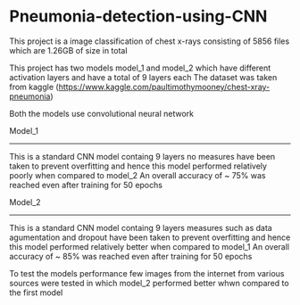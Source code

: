 # Pneumonia-detection-using-CNN
This project is a image classification of chest x-rays consisting of 5856 files which are  1.26GB of size in total

This project has two models model_1 and model_2 which have different activation layers and have a total of 9 layers each
The dataset was taken from kaggle (https://www.kaggle.com/paultimothymooney/chest-xray-pneumonia)


Both the models use convolutional neural network


 Model_1 
________________________________

This is a standard CNN model containg 9 layers no measures have been taken to prevent overfitting and hence this model performed relatively poorly when compared to model_2
An overall accuracy of ~ 75% was reached even after training for 50 epochs


Model_2
________________________________

This is a standard CNN model containg 9 layers measures such as data agumentation and dropout have been taken to prevent overfitting and hence this model
performed relatively better when compared to model_1
An overall accuracy of ~ 85% was reached even after training for 50 epochs


To test the models performance few images from the internet from various sources were tested in which model_2 performed better whwn compared to the first model
